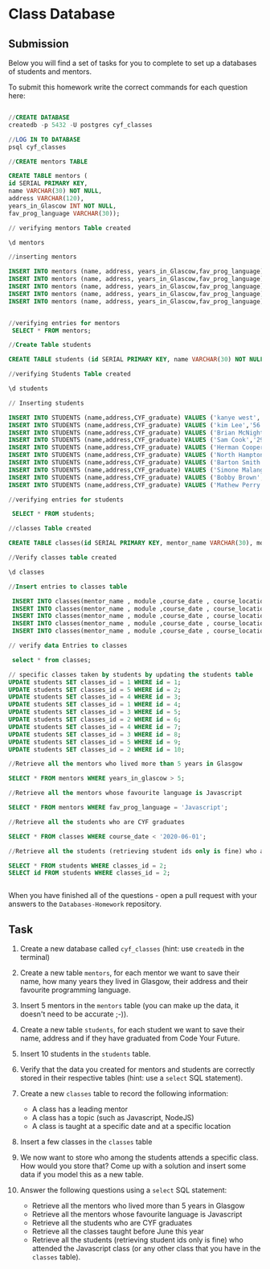 # Class Database

## Submission

Below you will find a set of tasks for you to complete to set up a databases of students and mentors.

To submit this homework write the correct commands for each question here:

```sql

//CREATE DATABASE
createdb -p 5432 -U postgres cyf_classes

//LOG IN TO DATABASE
psql cyf_classes

//CREATE mentors TABLE

CREATE TABLE mentors (
id SERIAL PRIMARY KEY,
name VARCHAR(30) NOT NULL,
address VARCHAR(120),
years_in_Glascow INT NOT NULL,
fav_prog_language VARCHAR(30));

// verifying mentors Table created

\d mentors

//inserting mentors

INSERT INTO mentors (name, address, years_in_Glascow,fav_prog_language) VALUES ('James Brown', '125 Barker St, MK112AA',6,'Python');
INSERT INTO mentors (name, address, years_in_Glascow,fav_prog_language) VALUES ('Billi Jean', '5 George St,B12UF',11,'Javascript');
INSERT INTO mentors (name, address, years_in_Glascow,fav_prog_language) VALUES ('Sara Major', '13 Prince Rd,DL62GH',2,'Java');
INSERT INTO mentors (name, address, years_in_Glascow,fav_prog_language) VALUES ('Mark Twain', '133 Elzabeth Rd,GL11BD',23,'C++');
INSERT INTO mentors (name, address, years_in_Glascow,fav_prog_language) VALUES ('Mel Gibson', '12 Gibson St,GL23FK',13,'HTML');


//verifying entries for mentors
 SELECT * FROM mentors;

//Create Table students

CREATE TABLE students (id SERIAL PRIMARY KEY, name VARCHAR(30) NOT NULL,address VARCHAR(120),CYF_graduate VARCHAR(30));

//verifying Students Table created

\d students

// Inserting students

INSERT INTO STUDENTS (name,address,CYF_graduate) VALUES ('kanye west','56 Rood End Rood, B665FG ','Yes');
INSERT INTO STUDENTS (name,address,CYF_graduate) VALUES ('kim Lee','56 Moat Road, B562Gl ','Yes');
INSERT INTO STUDENTS (name,address,CYF_graduate) VALUES ('Brian McNight','20 Cross Street, WS110BZ ','No');
INSERT INTO STUDENTS (name,address,CYF_graduate) VALUES ('Sam Cook','29 Briage Street, WS110DQ ','yes');
INSERT INTO STUDENTS (name,address,CYF_graduate) VALUES ('Herman Cooper','97 Loxley Road, CV359JY ','yes');
INSERT INTO STUDENTS (name,address,CYF_graduate) VALUES ('North Hampton','1 Crispin Street, NN12JH','No');
INSERT INTO STUDENTS (name,address,CYF_graduate) VALUES ('Barton Smith','87 Finchfiels Road, WV39LQ','Yes');
INSERT INTO STUDENTS (name,address,CYF_graduate) VALUES ('Simone Malanga','56 Ashworth Road, WS115DS','Yes');
INSERT INTO STUDENTS (name,address,CYF_graduate) VALUES ('Bobby Brown','51 Overdale Road, TF34BX','No');
INSERT INTO STUDENTS (name,address,CYF_graduate) VALUES ('Mathew Perry','10 Mathew Street, L34AA','Yes');

//verifying entries for students

 SELECT * FROM students;

//classes Table created

CREATE TABLE classes(id SERIAL PRIMARY KEY, mentor_name VARCHAR(30), module VARCHAR(30),course_date DATE NOT NULL, course_location VARCHAR(30));

//Verify classes table created

\d classes

//Insert entries to classes table

 INSERT INTO classes(mentor_name , module ,course_date , course_location ) VALUES ('Rody Kirwan','React', '2019-10-01','West Midland');
 INSERT INTO classes(mentor_name , module ,course_date , course_location ) VALUES ('Jason Sancho','Javascript', '2019-11-05','West Midland');
 INSERT INTO classes(mentor_name , module ,course_date , course_location ) VALUES ('Andrew Jackson','Node', '2019-07-02','London');
 INSERT INTO classes(mentor_name , module ,course_date , course_location ) VALUES ('Stella Markov','HTML', '2019-02-07','Manchester');
 INSERT INTO classes(mentor_name , module ,course_date , course_location ) VALUES ('Sandeep Singh','CSS', '2019-03-09','Glascow');

// verify data Entries to classes

 select * from classes;

// specific classes taken by students by updating the students table
UPDATE students SET classes_id = 1 WHERE id = 1;
UPDATE students SET classes_id = 5 WHERE id = 2;
UPDATE students SET classes_id = 4 WHERE id = 3;
UPDATE students SET classes_id = 1 WHERE id = 4;
UPDATE students SET classes_id = 3 WHERE id = 5;
UPDATE students SET classes_id = 2 WHERE id = 6;
UPDATE students SET classes_id = 4 WHERE id = 7;
UPDATE students SET classes_id = 3 WHERE id = 8;
UPDATE students SET classes_id = 5 WHERE id = 9;
UPDATE students SET classes_id = 2 WHERE id = 10;

//Retrieve all the mentors who lived more than 5 years in Glasgow

SELECT * FROM mentors WHERE years_in_glascow > 5;

//Retrieve all the mentors whose favourite language is Javascript

SELECT * FROM mentors WHERE fav_prog_language = 'Javascript';

//Retrieve all the students who are CYF graduates

SELECT * FROM classes WHERE course_date < '2020-06-01';

//Retrieve all the students (retrieving student ids only is fine) who attended the Javascript class 

SELECT * FROM students WHERE classes_id = 2;
SELECT id FROM students WHERE classes_id = 2;



```

When you have finished all of the questions - open a pull request with your answers to the `Databases-Homework` repository.

## Task

1. Create a new database called `cyf_classes` (hint: use `createdb` in the terminal)
2. Create a new table `mentors`, for each mentor we want to save their name, how many years they lived in Glasgow, their address and their favourite programming language.
3. Insert 5 mentors in the `mentors` table (you can make up the data, it doesn't need to be accurate ;-)).
4. Create a new table `students`, for each student we want to save their name, address and if they have graduated from Code Your Future.
5. Insert 10 students in the `students` table.
6. Verify that the data you created for mentors and students are correctly stored in their respective tables (hint: use a `select` SQL statement).
7. Create a new `classes` table to record the following information:

   - A class has a leading mentor
   - A class has a topic (such as Javascript, NodeJS)
   - A class is taught at a specific date and at a specific location

8. Insert a few classes in the `classes` table
9. We now want to store who among the students attends a specific class. How would you store that? Come up with a solution and insert some data if you model this as a new table.
10. Answer the following questions using a `select` SQL statement:
    - Retrieve all the mentors who lived more than 5 years in Glasgow
    - Retrieve all the mentors whose favourite language is Javascript
    - Retrieve all the students who are CYF graduates
    - Retrieve all the classes taught before June this year
    - Retrieve all the students (retrieving student ids only is fine) who attended the Javascript class (or any other class that you have in the `classes` table).
